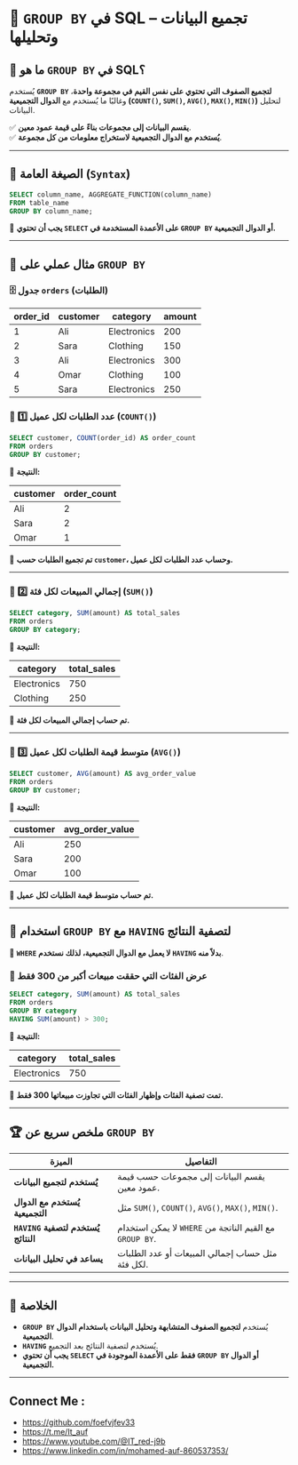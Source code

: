 # 📌 **`GROUP BY` في SQL – تجميع البيانات وتحليلها**

## 🔹 **ما هو `GROUP BY` في SQL؟**

يُستخدم **`GROUP BY`** **لتجميع الصفوف التي تحتوي على نفس القيم في مجموعة واحدة**، وغالبًا ما يُستخدم مع **الدوال التجميعية (`COUNT()`, `SUM()`, `AVG()`, `MAX()`, `MIN()`)** لتحليل البيانات.

✅ **يقسم البيانات إلى مجموعات بناءً على قيمة عمود معين**.  
✅ **يُستخدم مع الدوال التجميعية لاستخراج معلومات من كل مجموعة**.

---

## 🔹 **الصيغة العامة (`Syntax`)**

```sql
SELECT column_name, AGGREGATE_FUNCTION(column_name)  
FROM table_name  
GROUP BY column_name;
```

📌 **يجب أن تحتوي `SELECT` على الأعمدة المستخدمة في `GROUP BY` أو الدوال التجميعية.**

---

## 🔹 **مثال عملي على `GROUP BY`**

### 🗄️ **جدول `orders` (الطلبات)**

|order_id|customer|category|amount|
|---|---|---|---|
|1|Ali|Electronics|200|
|2|Sara|Clothing|150|
|3|Ali|Electronics|300|
|4|Omar|Clothing|100|
|5|Sara|Electronics|250|

### 🎯 **1️⃣ عدد الطلبات لكل عميل (`COUNT()`)**

```sql
SELECT customer, COUNT(order_id) AS order_count  
FROM orders  
GROUP BY customer;
```

🔹 **النتيجة:**

|customer|order_count|
|---|---|
|Ali|2|
|Sara|2|
|Omar|1|

📌 **تم تجميع الطلبات حسب `customer`، وحساب عدد الطلبات لكل عميل.**

---

### 🎯 **2️⃣ إجمالي المبيعات لكل فئة (`SUM()`)**

```sql
SELECT category, SUM(amount) AS total_sales  
FROM orders  
GROUP BY category;
```

🔹 **النتيجة:**

|category|total_sales|
|---|---|
|Electronics|750|
|Clothing|250|

📌 **تم حساب إجمالي المبيعات لكل فئة.**

---

### 🎯 **3️⃣ متوسط قيمة الطلبات لكل عميل (`AVG()`)**

```sql
SELECT customer, AVG(amount) AS avg_order_value  
FROM orders  
GROUP BY customer;
```

🔹 **النتيجة:**

|customer|avg_order_value|
|---|---|
|Ali|250|
|Sara|200|
|Omar|100|

📌 **تم حساب متوسط قيمة الطلبات لكل عميل.**

---

## 🔹 **استخدام `GROUP BY` مع `HAVING` لتصفية النتائج**

🚀 **`WHERE` لا يعمل مع الدوال التجميعية، لذلك نستخدم `HAVING` بدلاً منه**.

### 🎯 **عرض الفئات التي حققت مبيعات أكبر من 300 فقط**

```sql
SELECT category, SUM(amount) AS total_sales  
FROM orders  
GROUP BY category  
HAVING SUM(amount) > 300;
```

🔹 **النتيجة:**

|category|total_sales|
|---|---|
|Electronics|750|

📌 **تمت تصفية الفئات وإظهار الفئات التي تجاوزت مبيعاتها 300 فقط.**

---

## 🏆 **ملخص سريع عن `GROUP BY`**

|الميزة|التفاصيل|
|---|---|
|**يُستخدم لتجميع البيانات**|يقسم البيانات إلى مجموعات حسب قيمة عمود معين.|
|**يُستخدم مع الدوال التجميعية**|مثل `SUM()`, `COUNT()`, `AVG()`, `MAX()`, `MIN()`.|
|**`HAVING` يُستخدم لتصفية النتائج**|لا يمكن استخدام `WHERE` مع القيم الناتجة من `GROUP BY`.|
|**يساعد في تحليل البيانات**|مثل حساب إجمالي المبيعات أو عدد الطلبات لكل فئة.|

---

## 🎯 **الخلاصة**

- **`GROUP BY`** يُستخدم **لتجميع الصفوف المتشابهة وتحليل البيانات باستخدام الدوال التجميعية**.
- **`HAVING`** يُستخدم لتصفية النتائج بعد التجميع.
- **يجب أن تحتوي `SELECT` فقط على الأعمدة الموجودة في `GROUP BY` أو الدوال التجميعية.**

---


## Connect Me :

- https://github.com/foefvjfev33
- https://t.me/It_auf
- https://www.youtube.com/@IT_red-j9b
- https://www.linkedin.com/in/mohamed-auf-860537353/